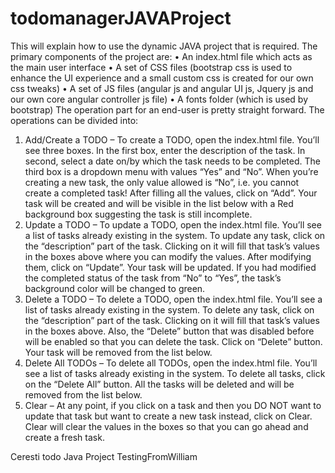 todomanagerJAVAProject
======================
This will explain how to use the dynamic JAVA project that is required.
The primary components of the project are:
•	An index.html file which acts as the main user interface
•	A set of CSS files (bootstrap css is used to enhance the UI experience and a small custom css is created for our own css tweaks)
•	A set of JS files (angular js and angular UI js, Jquery js and our own core angular controller js file)
•	A fonts folder (which is used by bootstrap)
The operation part for an end-user is pretty straight forward. The operations can be divided into:
1.	Add/Create a TODO – To create a TODO, open the index.html file. You’ll see three boxes. In the first box, enter the description of the task. In second, select a date on/by which the task needs to be completed. The third box is a dropdown menu with values “Yes” and “No”. When you’re creating a new task, the only value allowed is “No”, i.e. you cannot create a completed task! After filling all the values, click on “Add”. Your task will be created and will be visible in the list below with a Red background box suggesting the task is still incomplete.
2.	Update a TODO – To update a TODO, open the index.html file. You’ll see a list of tasks already existing in the system. To update any task, click on the “description” part of the task. Clicking on it will fill that task’s values in the boxes above where you can modify the values. After modifying them, click on “Update”. Your task will be updated. If you had modified the completed status of the task from “No” to “Yes”, the task’s background color will be changed to green.
3.	Delete a TODO – To delete a TODO, open the index.html file. You’ll see a list of tasks already existing in the system. To delete any task, click on the “description” part of the task. Clicking on it will fill that task’s values in the boxes above. Also, the “Delete” button that was disabled before will be enabled so that you can delete the task. Click on “Delete” button. Your task will be removed from the list below.
4.	Delete All TODOs – To delete all TODOs, open the index.html file. You’ll see a list of tasks already existing in the system. To delete all tasks, click on the “Delete All” button. All the tasks will be deleted and will be removed from the list below.
5.	Clear – At any point, if you click on a task and then you DO NOT want to update that task but want to create a new task instead, click on Clear. Clear will clear the values in the boxes so that you can go ahead and create a fresh task.

Ceresti todo Java Project
TestingFromWilliam
